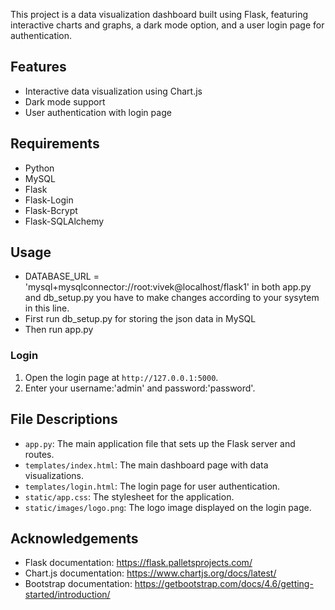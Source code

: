 This project is a data visualization dashboard built using Flask, featuring interactive charts and graphs, a dark mode option, and a user login page for authentication.

## Features

- Interactive data visualization using Chart.js
- Dark mode support
- User authentication with login page

## Requirements

- Python
- MySQL
- Flask
- Flask-Login
- Flask-Bcrypt
- Flask-SQLAlchemy

## Usage

- DATABASE_URL = 'mysql+mysqlconnector://root:vivek@localhost/flask1' in both app.py and db_setup.py you have to make changes according to your sysytem in this line.
- First run db_setup.py for storing the json data in MySQL
- Then run app.py

### Login

1. Open the login page at `http://127.0.0.1:5000`.
2. Enter your username:'admin' and password:'password'.

## File Descriptions

- `app.py`: The main application file that sets up the Flask server and routes.
- `templates/index.html`: The main dashboard page with data visualizations.
- `templates/login.html`: The login page for user authentication.
- `static/app.css`: The stylesheet for the application.
- `static/images/logo.png`: The logo image displayed on the login page.

## Acknowledgements

- Flask documentation: https://flask.palletsprojects.com/
- Chart.js documentation: https://www.chartjs.org/docs/latest/
- Bootstrap documentation: https://getbootstrap.com/docs/4.6/getting-started/introduction/